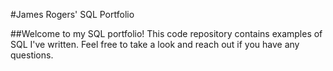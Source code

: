 #James Rogers' SQL Portfolio

##Welcome to my SQL portfolio! This code repository contains examples of SQL I've written. Feel free to take a look and reach out if you have any questions.
